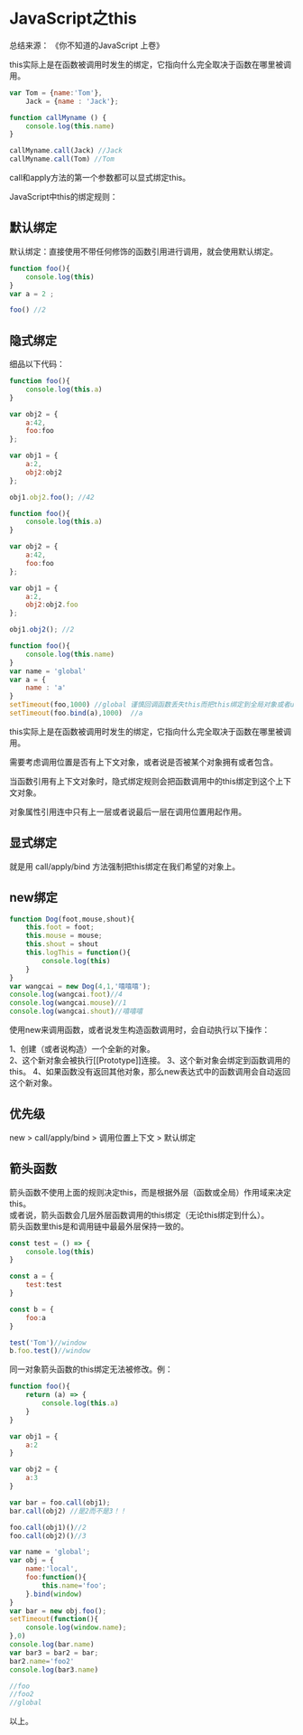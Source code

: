 # JavaScript之this

总结来源： 《你不知道的JavaScript 上卷》

this实际上是在函数被调用时发生的绑定，它指向什么完全取决于函数在哪里被调用。

``` javascript
var Tom = {name:'Tom'},
    Jack = {name : 'Jack'};

function callMyname () {
    console.log(this.name)
}

callMyname.call(Jack) //Jack
callMyname.call(Tom) //Tom
```

call和apply方法的第一个参数都可以显式绑定this。

JavaScript中this的绑定规则：

## 默认绑定

默认绑定：直接使用不带任何修饰的函数引用进行调用，就会使用默认绑定。

``` javascript
function foo(){
    console.log(this)
}
var a = 2 ;

foo() //2
```

## 隐式绑定

细品以下代码：

``` javascript
function foo(){
    console.log(this.a)
}

var obj2 = {
    a:42,
    foo:foo
};

var obj1 = {
    a:2,
    obj2:obj2
};

obj1.obj2.foo(); //42
```

``` javascript
function foo(){
    console.log(this.a)
}

var obj2 = {
    a:42,
    foo:foo
};

var obj1 = {
    a:2,
    obj2:obj2.foo
};

obj1.obj2(); //2
```

``` javascript
function foo(){
    console.log(this.name)
}
var name = 'global'
var a = {
    name : 'a'
}
setTimeout(foo,1000) //global 谨慎回调函数丢失this而把this绑定到全局对象或者undefined上
setTimeout(foo.bind(a),1000)  //a
```

this实际上是在函数被调用时发生的绑定，它指向什么完全取决于函数在哪里被调用。

需要考虑调用位置是否有上下文对象，或者说是否被某个对象拥有或者包含。

当函数引用有上下文对象时，隐式绑定规则会把函数调用中的this绑定到这个上下文对象。

对象属性引用连中只有上一层或者说最后一层在调用位置用起作用。

## 显式绑定

就是用 call/apply/bind 方法强制把this绑定在我们希望的对象上。

## new绑定

``` javascript
function Dog(foot,mouse,shout){
    this.foot = foot;
    this.mouse = mouse;
    this.shout = shout
    this.logThis = function(){
        console.log(this)
    }
}
var wangcai = new Dog(4,1,'嘻嘻嘻');
console.log(wangcai.foot)//4
console.log(wangcai.mouse)//1
console.log(wangcai.shout)//嘻嘻嘻
```

使用new来调用函数，或者说发生构造函数调用时，会自动执行以下操作：

1、创建（或者说构造）一个全新的对象。  
2、这个新对象会被执行[[Prototype]]连接。
3、这个新对象会绑定到函数调用的this。
4、如果函数没有返回其他对象，那么new表达式中的函数调用会自动返回这个新对象。

## 优先级

new > call/apply/bind > 调用位置上下文 > 默认绑定

## 箭头函数

箭头函数不使用上面的规则决定this，而是根据外层（函数或全局）作用域来决定this。  
或者说，箭头函数会几层外层函数调用的this绑定（无论this绑定到什么）。  
箭头函数里this是和调用链中最最外层保持一致的。

``` javascript
const test = () => {
    console.log(this)
}

const a = {
    test:test
}

const b = {
    foo:a
}

test('Tom')//window
b.foo.test()//window
```

同一对象箭头函数的this绑定无法被修改。例：

``` javascript
function foo(){
    return (a) => {
        console.log(this.a)
    }
}

var obj1 = {
    a:2
}

var obj2 = {
    a:3
}

var bar = foo.call(obj1);
bar.call(obj2) //是2而不是3！！

foo.call(obj1)()//2
foo.call(obj2)()//3
```

``` javascript
var name = 'global';
var obj = {
    name:'local',
    foo:function(){
        this.name='foo';
    }.bind(window)
}
var bar = new obj.foo();
setTimeout(function(){
    console.log(window.name);
},0)
console.log(bar.name)
var bar3 = bar2 = bar;
bar2.name='foo2'
console.log(bar3.name)

//foo
//foo2
//global
```

以上。
